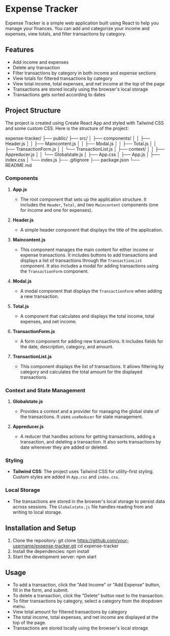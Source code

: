 # Expense Tracker

Expense Tracker is a simple web application built using React to help you manage your finances. You can add and categorize your income and expenses, view totals, and filter transactions by category.

## Features

- Add income and expenses
- Delete any transaction
- Filter transactions by category in both income and expense sections
- View totals for filtered transactions by category
- View total income, total expenses, and net income at the top of the page
- Transactions are stored locally using the browser's local storage
- Transactions gets sorted according to dates

## Project Structure

The project is created using Create React App and styled with Tailwind CSS and some custom CSS. Here is the structure of the project:

expense-tracker/
├── public/
├── src/
│ ├── components/
│ │ ├── Header.js
│ │ ├── Maincontent.js
│ │ ├── Modal.js
│ │ ├── Total.js
│ │ ├── TransactionForm.js
│ │ └── TransactionList.js
│ ├── context/
│ │ ├── Appreducer.js
│ │ └── Globalstate.js
│ ├── App.css
│ ├── App.js
│ ├── index.css
│ └── index.js
├── .gitignore
├── package.json
└── README.md


### Components

1. **App.js**
   - The root component that sets up the application structure. It includes the `Header`, `Total`, and two `Maincontent` components (one for income and one for expenses).

2. **Header.js**
   - A simple header component that displays the title of the application.

3. **Maincontent.js**
   - This component manages the main content for either income or expense transactions. It includes buttons to add transactions and displays a list of transactions through the `TransactionList` component. It also includes a modal for adding transactions using the `TransactionForm` component.

4. **Modal.js**
   - A modal component that displays the `TransactionForm` when adding a new transaction.

5. **Total.js**
   - A component that calculates and displays the total income, total expenses, and net income.

6. **TransactionForm.js**
   - A form component for adding new transactions. It includes fields for the date, description, category, and amount.

7. **TransactionList.js**
   - This component displays the list of transactions. It allows filtering by category and calculates the total amount for the displayed transactions.

### Context and State Management

1. **Globalstate.js**
   - Provides a context and a provider for managing the global state of the transactions. It uses `useReducer` for state management.

2. **Appreducer.js**
   - A reducer that handles actions for getting transactions, adding a transaction, and deleting a transaction. It also sorts transactions by date whenever they are added or deleted.

### Styling

- **Tailwind CSS**: The project uses Tailwind CSS for utility-first styling. Custom styles are added in `App.css` and `index.css`.

### Local Storage

- The transactions are stored in the browser's local storage to persist data across sessions. The `Globalstate.js` file handles reading from and writing to local storage.

## Installation and Setup

1. Clone the repository:
   git clone https://github.com/your-username/expense-tracker.git
   cd expense-tracker
2. Install the dependencies:
      npm install
3. Start the development server:
    npm start
   
## Usage
- To add a transaction, click the "Add Income" or "Add Expense" button, fill in the form, and submit.
- To delete a transaction, click the "Delete" button next to the transaction.
- To filter transactions by category, select a category from the dropdown menu.
- View total amount for filtered transactions by category
- The total income, total expenses, and net income are displayed at the top of the page.
- Transactions are stored locally using the browser's local storage

 


